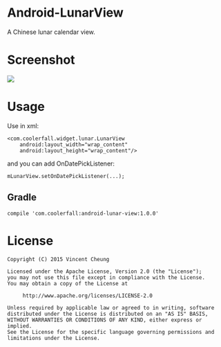 Android-LunarView
=================

A Chinese lunar calendar view.

Screenshot
==========
![](https://raw.githubusercontent.com/Coolerfall/Android-LunarView/master/lunar.gif)

Usage
=====
Use in xml:

	<com.coolerfall.widget.lunar.LunarView
		android:layout_width="wrap_content"
		android:layout_height="wrap_content"/>

and you can add OnDatePickListener:

	mLunarView.setOnDatePickListener(...);


Gradle
--------
	
	compile 'com.coolerfall:android-lunar-view:1.0.0'

License
=======

    Copyright (C) 2015 Vincent Cheung

    Licensed under the Apache License, Version 2.0 (the "License");
    you may not use this file except in compliance with the License.
    You may obtain a copy of the License at

         http://www.apache.org/licenses/LICENSE-2.0

    Unless required by applicable law or agreed to in writing, software
    distributed under the License is distributed on an "AS IS" BASIS,
    WITHOUT WARRANTIES OR CONDITIONS OF ANY KIND, either express or implied.
    See the License for the specific language governing permissions and
    limitations under the License.


[1]: https://search.maven.org/remote_content?g=com.coolerfall&a=android-lunar-view&v=LATEST